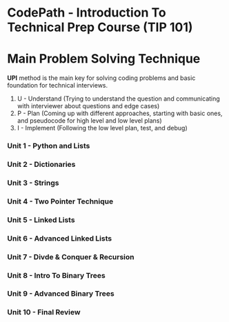 # CodePath - Introduction To Technical Prep Course (TIP 101)
# Main Problem Solving Technique
  **UPI** method is the main key for solving coding problems and basic foundation for technical interviews. 
1. U - Understand (Trying to understand the question and communicating with interviewer about questions and edge cases)
2. P - Plan (Coming up with different approaches, starting with basic ones, and pseudocode for high level and low level plans)
3. I - Implement (Following the low level plan, test, and debug)
### Unit 1 - Python and Lists
### Unit 2 - Dictionaries
### Unit 3 - Strings
### Unit 4 - Two Pointer Technique
### Unit 5 - Linked Lists
### Unit 6 - Advanced Linked Lists
### Unit 7 - Divde & Conquer & Recursion
### Unit 8 - Intro To Binary Trees
### Unit 9 - Advanced Binary Trees
### Unit 10 - Final Review




